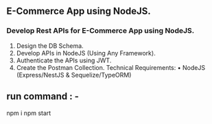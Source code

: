## E-Commerce App using NodeJS.

### Develop Rest APIs for E-Commerce App using NodeJS.

1. Design the DB Schema.
2. Develop APIs in NodeJS (Using Any Framework).
3. Authenticate the APIs using JWT.
4. Create the Postman Collection.
   Technical Requirements:
   • NodeJS (Express/NestJS & Sequelize/TypeORM)

## run command : -

npm i
npm start
